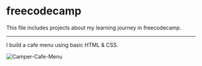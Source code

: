 # freecodecamp
This file includes projects about my learning journey in freecodecamp.

----

I build a cafe menu using basic HTML & CSS.

![Camper-Cafe-Menu](https://user-images.githubusercontent.com/106872138/188264621-11f35556-00e4-4a38-87d2-423076308dcf.png)
